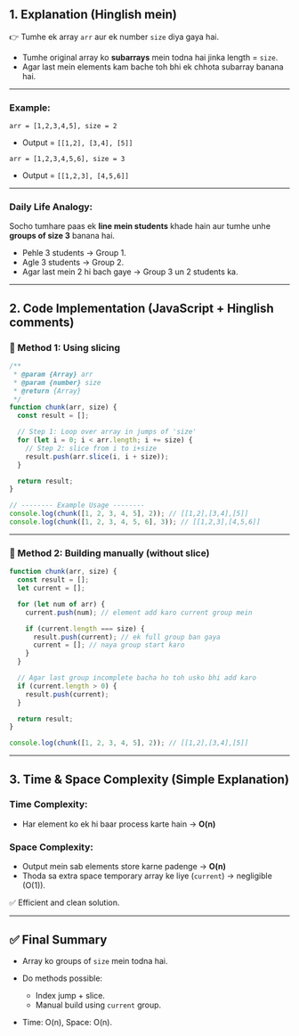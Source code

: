 ## **1. Explanation (Hinglish mein)**

👉 Tumhe ek array `arr` aur ek number `size` diya gaya hai.

- Tumhe original array ko **subarrays** mein todna hai jinka length = `size`.
- Agar last mein elements kam bache toh bhi ek chhota subarray banana hai.

---

### **Example:**

`arr = [1,2,3,4,5], size = 2`

- Output = `[[1,2], [3,4], [5]]`

`arr = [1,2,3,4,5,6], size = 3`

- Output = `[[1,2,3], [4,5,6]]`

---

### **Daily Life Analogy:**

Socho tumhare paas ek **line mein students** khade hain aur tumhe unhe **groups of size 3** banana hai.

- Pehle 3 students → Group 1.
- Agle 3 students → Group 2.
- Agar last mein 2 hi bach gaye → Group 3 un 2 students ka.

---

## **2. Code Implementation (JavaScript + Hinglish comments)**

### 🔹 Method 1: Using slicing

```javascript
/**
 * @param {Array} arr
 * @param {number} size
 * @return {Array}
 */
function chunk(arr, size) {
  const result = [];

  // Step 1: Loop over array in jumps of 'size'
  for (let i = 0; i < arr.length; i += size) {
    // Step 2: slice from i to i+size
    result.push(arr.slice(i, i + size));
  }

  return result;
}

// -------- Example Usage --------
console.log(chunk([1, 2, 3, 4, 5], 2)); // [[1,2],[3,4],[5]]
console.log(chunk([1, 2, 3, 4, 5, 6], 3)); // [[1,2,3],[4,5,6]]
```

---

### 🔹 Method 2: Building manually (without slice)

```javascript
function chunk(arr, size) {
  const result = [];
  let current = [];

  for (let num of arr) {
    current.push(num); // element add karo current group mein

    if (current.length === size) {
      result.push(current); // ek full group ban gaya
      current = []; // naya group start karo
    }
  }

  // Agar last group incomplete bacha ho toh usko bhi add karo
  if (current.length > 0) {
    result.push(current);
  }

  return result;
}

console.log(chunk([1, 2, 3, 4, 5], 2)); // [[1,2],[3,4],[5]]
```

---

## **3. Time & Space Complexity (Simple Explanation)**

### **Time Complexity:**

- Har element ko ek hi baar process karte hain → **O(n)**

### **Space Complexity:**

- Output mein sab elements store karne padenge → **O(n)**
- Thoda sa extra space temporary array ke liye (`current`) → negligible (O(1)).

✅ Efficient and clean solution.

---

## ✅ Final Summary

- Array ko groups of `size` mein todna hai.
- Do methods possible:

  - Index jump + slice.
  - Manual build using `current` group.

- Time: O(n), Space: O(n).
